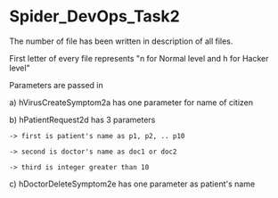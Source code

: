 # Spider_DevOps_Task2

The number of file has been written in description of all files.

First letter of every file represents "n for Normal level and h for Hacker level"

Parameters are passed in 
  
  a) hVirusCreateSymptom2a has one parameter for name of citizen
  
  b) hPatientRequest2d has 3 parameters
    
    -> first is patient's name as p1, p2, .. p10
    
    -> second is doctor's name as doc1 or doc2
    
    -> third is integer greater than 10
  
  c) hDoctorDeleteSymptom2e has one parameter as patient's name
